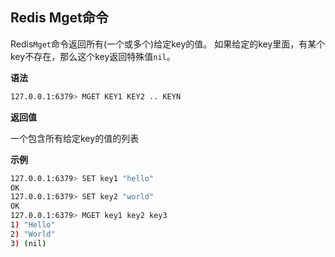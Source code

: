 ## Redis Mget命令

Redis`Mget`命令返回所有(一个或多个)给定key的值。 如果给定的key里面，有某个key不存在，那么这个key返回特殊值`nil`。

**语法**

```bash
127.0.0.1:6379> MGET KEY1 KEY2 .. KEYN
```

**返回值**

一个包含所有给定key的值的列表

**示例**

```bash
127.0.0.1:6379> SET key1 "hello"
OK
127.0.0.1:6379> SET key2 "world"
OK
127.0.0.1:6379> MGET key1 key2 key3
1) "Hello"
2) "World"
3) (nil)
```
